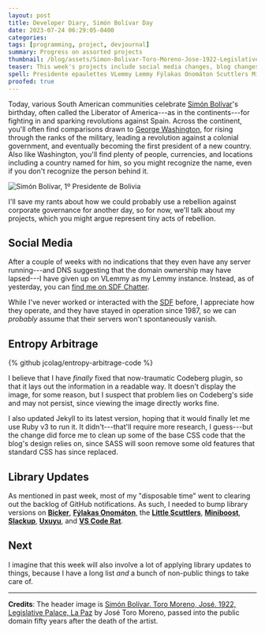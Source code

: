 ```yaml
---
layout: post
title: Developer Diary, Simón Bolívar Day
date: 2023-07-24 06:29:05-0400
categories:
tags: [programming, project, devjournal]
summary: Progress on assorted projects
thumbnail: /blog/assets/Simon-Bolivar-Toro-Moreno-Jose-1922-Legislative-Palace-La-Paz.png
teaser: This week's projects include social media changes, blog changes, and a bunch of library updates.
spell: Presidente epaulettes VLemmy Lemmy Fýlakas Onomáton Scuttlers Miniboost Slackup Uxuyu Toro
proofed: true
---
```


Today, various South American communities celebrate [Simón Bolívar](https://en.wikipedia.org/wiki/Sim%C3%B3n_Bol%C3%ADvar)'s birthday, often called the Liberator of America---as in the continents---for fighting in and sparking revolutions against Spain.  Across the continent, you'll often find comparisons drawn to [George Washington](https://en.wikipedia.org/wiki/George_Washington), for rising through the ranks of the military, leading a revolution against a colonial government, and eventually becoming the first president of a new country.  Also like Washington, you'll find plenty of people, currencies, and locations including a country named for him, so you might recognize the name, even if you don't recognize the person behind it.

![Simón Bolívar, 1º Presidente de Bolivia](/blog/assets/Simon-Bolivar-Toro-Moreno-Jose-1922-Legislative-Palace-La-Paz.png "See, I would've called epaulettes and a cloak too much, but he makes them work...")

I'll save my rants about how we could probably use a rebellion against corporate governance for another day, so for now, we'll talk about my projects, which you might argue represent tiny acts of rebellion.

## Social Media

After a couple of weeks with no indications that they even have any server running---and DNS suggesting that the domain ownership may have lapsed---I have given up on VLemmy as my Lemmy instance.  Instead, as of yesterday, you can [find me on SDF Chatter](https://lemmy.sdf.org/u/jcolag).

While I've never worked or interacted with the [SDF](https://sdf.org/?faq?BASICS?01) before, I appreciate how they operate, and they have stayed in operation since 1987, so we can *probably* assume that their servers won't spontaneously vanish.

## Entropy Arbitrage

{% github jcolag/entropy-arbitrage-code %}

I believe that I have *finally* fixed that now-traumatic Codeberg plugin, so that it lays out the information in a readable way.  It doesn't display the image, for some reason, but I suspect that problem lies on Codeberg's side and may not persist, since viewing the image directly works fine.

I also updated Jekyll to its latest version, hoping that it would finally let me use Ruby v3 to run it.  It didn't---that'll require more research, I guess---but the change did force me to clean up some of the base CSS code that the blog's design relies on, since SASS will soon remove some old features that standard CSS has since replaced.

## Library Updates

As mentioned in past week, most of my "disposable time" went to clearing out the backlog of GitHub notifications.  As such, I needed to bump library versions on [**Bicker**](https://github.com/jcolag/Bicker), [**Fýlakas Onomáton**](https://github.com/jcolag/fylakas-onomaton), the [**Little Scuttlers**](https://github.com/jcolag/LittleScuttlers), [**Miniboost**](https://github.com/jcolag/Miniboost), [**Slackup**](https://github.com/jcolag/slackup), [**Uxuyu**](https://github.com/jcolag/Uxuyu), and [**VS Code Rat**](https://github.com/jcolag/vscode-rat).

## Next

I imagine that this week will also involve a lot of applying library updates to things, because I have a long list *and* a bunch of non-public things to take care of.

* * *

**Credits**:  The header image is [Simón Bolívar. Toro Moreno, José. 1922, Legislative Palace, La Paz](https://commons.wikimedia.org/wiki/File:Sim%C3%B3n_Bol%C3%ADvar._Toro_Moreno,_Jos%C3%A9._1922,_Legislative_Palace,_La_Paz.png) by José Toro Moreno, passed into the public domain fifty years after the death of the artist.
